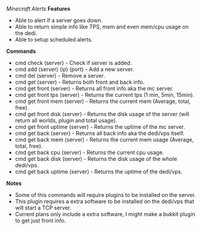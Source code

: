 *Minecraft Alerts*
**Features**
- Able to alert if a server goes down.
- Able to return simple info like TPS, mem and even mem/cpu usage on the dedi.
- Able to setup scheduled alerts.

**Commands**
- cmd check (server) - Check if server is added.
- cmd add (server) (ip) (port) - Add a new server.
- cmd del (server) - Remove a server.
- cmd get (server) - Returns both front and back info.
- cmd get front (server) - Returns all front info aka the mc server.
- cmd get front tps (server) - Returns the current tps (1 min, 5min, 15min).
- cmd get front mem (server) - Returns the current mem (Average, total, free).
- cmd get front disk (server) - Returns the disk usage of the server (will return all worlds, plugin and total usage).
- cmd get front uptime (server) - Returns the uptime of the mc server.
- cmd get back (server) - Returns all back info aka the dedi/vps itself.
- cmd get back mem (server) - Returns the current mem usage (Average, total, free).
- cmd get back cpu (server) - Returns the current cpu usage.
- cmd get back disk (server) - Returns the disk usage of the whole dedi/vps.
- cmd get back uptime (server) - Returns the uptime of the dedi/vps.

**Notes**
- Some of this commands will require plugins to be installed on the server.
- This plugin requires a extra software to be installed on the dedi/vps that will start a TCP server.
- Current plans only include a extra software, I might make a bukkit plugin to get just front info.